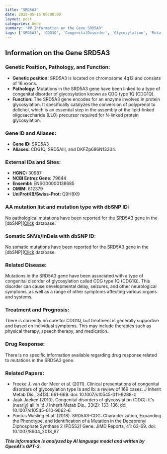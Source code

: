 ```yaml
---
title: "SRD5A3"
date: 2023-05-16 00:00:00
layout: post
categories: Gene
summary: "## Information on the Gene SRD5A3"
tags: ['SRD5A3', 'CDG1Q', 'CongenitalDisorder', 'Glycosylation', 'Mutation', 'Treatment', 'Prognosis', 'NeurologicalSymptoms']
---
```


## Information on the Gene SRD5A3

### Genetic Position, Pathology, and Function:

- **Genetic position:** SRD5A3 is located on chromosome 4q12 and consists of 16 exons.
- **Pathology:** Mutations in the SRD5A3 gene have been linked to a type of congenital disorder of glycosylation known as CDG type 1Q (CDG1Q).
- **Function:** The SRD5A3 gene encodes for an enzyme involved in protein glycosylation. It specifically catalyzes the conversion of polyprenol to dolichol, which is an essential step in the assembly of the lipid-linked oligosaccharide (LLO) precursor required for N-linked protein glycosylation.

### Gene ID and Aliases:

- **Gene ID:** SRD5A3
- **Aliases:** CDG1Q, SRD5AIII, and DKFZp686N13204.

### External IDs and Sites:

- **HGNC:** 30987
- **NCBI Entrez Gene:** 79644
- **Ensembl:** ENSG00000138685
- **OMIM:** 612379
- **UniProtKB/Swiss-Prot:** Q9H8X9

### AA mutation list and mutation type with dbSNP ID:

No pathological mutations have been reported for the SRD5A3 gene in the [dbSNP]([Click](https://www.ncbi.nlm.nih.gov/snp/) database.

### Somatic SNVs/InDels with dbSNP ID:

No somatic mutations have been reported for the SRD5A3 gene in the [dbSNP]([Click](https://www.ncbi.nlm.nih.gov/snp/) database.

### Related Disease:

Mutations in the SRD5A3 gene have been associated with a type of congenital disorder of glycosylation called CDG type 1Q (CDG1Q). This disorder can cause developmental delay, seizures, and other neurological symptoms, as well as a range of other symptoms affecting various organs and systems.

### Treatment and Prognosis:

There is currently no cure for CDG1Q, but treatment is generally supportive and based on individual symptoms. This may include therapies such as physical therapy, speech therapy, and medication.

### Drug Response:

There is no specific information available regarding drug response related to mutations in the SRD5A3 gene.

### Related Papers:

- Freeke J. van der Meer et al. (2011). Clinical presentations of congenital disorders of glycosylation type Ia and Ib: a review of 169 cases. J Inherit Metab Dis., 34(3): 661-669. doi: 10.1007/s10545-011-9288-z
- Jaak Jaeken (2010). Congenital disorders of glycosylation (CDG): It's (nearly) all in it! J Inherit Metab Dis., 33(2): 133-136. doi: 10.1007/s10545-010-9062-6
- Pontus Wasling et al. (2018). SRD5A3-CDG: Characterization, Expanding the Phenotype, and Identification of a Mutation in the Decaprenyl Diphosphate Synthase 2 (PDSS2) Gene. JIMD Reports, 41: 63-69. doi: 10.1007/8904_2018_87

**_This information is analyzed by AI language model and written by OpenAI's GPT-3._**
